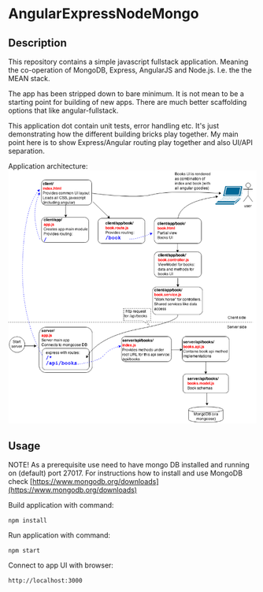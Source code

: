 # AngularExpressNodeMongo

## Description

This repository contains a simple javascript fullstack application.
Meaning the co-operation of MongoDB, Express, AngularJS and Node.js.
I.e. the the MEAN stack.

The app has been stripped down to bare minimum.
It is not mean to be a starting point for building of new apps.
There are much better scaffolding options that like angular-fullstack.

This application dot contain unit tests, error handling etc.
It's just demonstrating how the different building bricks play together.
My main point here is to show Express/Angular routing play together and also UI/API separation.

Application architecture:
![app architecture](https://github.com/iaarnio/AngularExpressNodeMongo/blob/master/images/architecture.png?raw=true "Application architecture")

## Usage

NOTE! As a prerequisite use need to have mongo DB installed and running on (default) port 27017.
For instructions how to install and use MongoDB check [https://www.mongodb.org/downloads](https://www.mongodb.org/downloads)

Build application with command:
```
npm install
```

Run application with command:
```
npm start
```

Connect to app UI with browser:
```
http://localhost:3000
```
